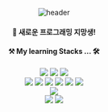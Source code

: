 <div align="center">
  
  ![header](https://capsule-render.vercel.app/api?type=waving&color=gradient&height=200&text=About_Me)
</div>

<div align="center">

  #### 🌱 새로운 프로그래밍 지망생!
  
   #### ⚒️ My learning Stacks ... 🛠️ 
   
  <div>
    
  <img src="https://img.shields.io/badge/JAVA-007396?style=for-the-badge&logo=JAVA&logoColor=white" />
  <img src="https://img.shields.io/badge/eclipseide-2C2255?style=for-the-badge&logo=eclipseide&logoColor=white"/>
  <img src="https://img.shields.io/badge/spring-6DB33F?style=for-the-badge&logo=spring&logoColor=white"/>
  </div>

  <div>
    
  <img src="https://img.shields.io/badge/HTML5-E34F26?style=for-the-badge&logo=HTML5&logoColor=white" />
  <img src="https://img.shields.io/badge/JavaScript-F7DF1E?style=for-the-badge&logo=JavaScript&logoColor=white" />
  <img src="https://img.shields.io/badge/CSS3-1572B6?style=for-the-badge&logo=CSS3&logoColor=white" />
  <img src="https://img.shields.io/badge/jQuery-0769AD?style=for-the-badge&logo=jQuery&logoColor=white" />
  <img src="https://img.shields.io/badge/bootstrap-7952B3?style=for-the-badge&logo=bootstrap&logoColor=white" />
  <img src="https://img.shields.io/badge/visualstudiocode-007ACC?style=for-the-badge&logo=visualstudiocode&logoColor=white"/>


  </div>
  
  <div>
  <img src="https://img.shields.io/badge/mysql-4479A1?style=for-the-badge&logo=mysql&logoColor=white"/>  
  </div>

  <div>
  <img src="https://img.shields.io/badge/Python-3776AB?style=for-the-badge&logo=Python&logoColor=white"/>
  <img src="https://img.shields.io/badge/pycharm-000000?style=for-the-badge&logo=pycharm&logoColor=white"/>

  </div>


</div>


